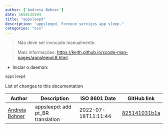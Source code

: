 ```yaml
---
author: ['Andreia Bohner']
date: 1658135504
title: "appsleepd"
description: "appsleepd, Fornece serviços app sleep."
categories: "osx"
---
```

> Não deve ser invocado manualmente.

> Mais informações: <https://keith.github.io/xcode-man-pages/appsleepd.8.html>.

- Iniciar o daemon:

```bash
appsleepd
```
List of changes to this documentation


Author | Description | ISO 8601 Date | GitHub link
------|-----|-----|-----
[Andreia Bohner](mailto:andreiabohner@gmail.com) | appsleepd: add pt_BR translation | 2022-07-18T11:11:44 | [825141031b1a](https://github.com/tldr-pages/tldr/commit/825141031b1a844bf908656eb3b215592ce73895)

